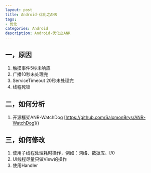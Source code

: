 ```yaml
---
layout: post
title: Android-优化之ANR
tags:
- 优化
categories: Android
description: Android-优化之ANR
---
```


## 一，原因 

1. 触摸事件5秒未响应
2. 广播10秒未处理完
3. ServiceTimeout 20秒未处理完
4. 线程死锁

## 二，如何分析

1. 开源框架ANR-WatchDog [https://github.com/SalomonBrys/ANR-WatchDog]()

## 三，如何修改

1. 使用子线程处理耗时操作，例如：网络、数据库、I/0
2. UI线程尽量只做View的操作
3. 使用Handler



